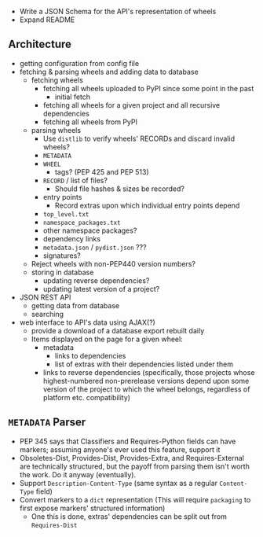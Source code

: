 - Write a JSON Schema for the API's representation of wheels
- Expand README

Architecture
------------
- getting configuration from config file
- fetching & parsing wheels and adding data to database
    - fetching wheels
        - fetching all wheels uploaded to PyPI since some point in the past
            - initial fetch
        - fetching all wheels for a given project and all recursive
          dependencies
        - fetching all wheels from PyPI
    - parsing wheels
        - Use `distlib` to verify wheels' RECORDs and discard invalid wheels?
        - `METADATA`
        - `WHEEL`
            - tags? (PEP 425 and PEP 513)
        - `RECORD` / list of files?
            - Should file hashes & sizes be recorded?
        - entry points
            - Record extras upon which individual entry points depend
        - `top_level.txt`
        - `namespace_packages.txt`
        - other namespace packages?
        - dependency links
        - `metadata.json` / `pydist.json` ???
        - signatures?
    - Reject wheels with non-PEP440 version numbers?
    - storing in database
        - updating reverse dependencies?
        - updating latest version of a project?
- JSON REST API
    - getting data from database
    - searching
- web interface to API's data using AJAX(?)
    - provide a download of a database export rebuilt daily
    - Items displayed on the page for a given wheel:
        - metadata
            - links to dependencies
            - list of extras with their dependencies listed under them
        - links to reverse dependencies (specifically, those projects whose
          highest-numbered non-prerelease versions depend upon some version of
          the project to which the wheel belongs, regardless of platform etc.
          compatibility)

`METADATA` Parser
-----------------
- PEP 345 says that Classifiers and Requires-Python fields can have markers;
  assuming anyone's ever used this feature, support it
- Obsoletes-Dist, Provides-Dist, Provides-Extra, and Requires-External are
  technically structured, but the payoff from parsing them isn't worth the
  work.  Do it anyway (eventually).
- Support `Description-Content-Type` (same syntax as a regular `Content-Type`
  field)
- Convert markers to a `dict` representation (This will require `packaging` to
  first expose markers' structured information)
    - One this is done, extras' dependencies can be split out from
      `Requires-Dist`
